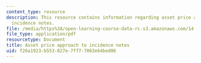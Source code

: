 ```yaml
---
content_type: resource
description: This resource contains information regarding asset price approach to
  incidence notes.
file: /media/https%3A/open-learning-course-data-rc.s3.amazonaws.com/14-471-public-economics-i-fall-2012/f26a1923b553827e7ff77063e64bed06_MIT14_471F12_asset_price.pdf
file_type: application/pdf
resourcetype: Document
title: Asset price approach to incidence notes
uid: f26a1923-b553-827e-7ff7-7063e64bed06
---
```

